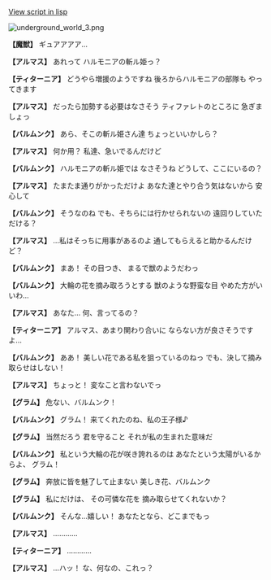 [View script in lisp](../scripts/101001033.txt)

![underground_world_3.png](../images/backgrounds/underground_world_3.png)

**【魔獣】**
ギュアアアア…

**【アルマス】**
あれって
ハルモニアの斬ル姫っ？

**【ティターニア】**
どうやら増援のようですね
後ろからハルモニアの部隊も
やってきます

**【アルマス】**
だったら加勢する必要はなさそう
ティファレトのところに
急ぎましょっ

**【バルムンク】**
あら、そこの斬ル姫さん達
ちょっといいかしら？

**【アルマス】**
何か用？
私達、急いでるんだけど

**【バルムンク】**
ハルモニアの斬ル姫では
なさそうね
どうして、ここにいるの？

**【アルマス】**
たまたま通りがかっただけよ
あなた達とやり合う気はないから
安心して

**【バルムンク】**
そうなのね
でも、そちらには行かせられないの
遠回りしていただける？

**【アルマス】**
…私はそっちに用事があるのよ
通してもらえると助かるんだけど？

**【バルムンク】**
まあ！
その目つき、
まるで獣のようだわっ

**【バルムンク】**
大輪の花を摘み取ろうとする
獣のような野蛮な目
やめた方がいいわ…

**【アルマス】**
あなた…
何、言ってるの？

**【ティターニア】**
アルマス、あまり関わり合いに
ならない方が良さそうですよ…

**【バルムンク】**
ああ！
美しい花である私を狙っているのねっ
でも、決して摘み取らせはしない！

**【アルマス】**
ちょっと！
変なこと言わないでっ

**【グラム】**
危ない、バルムンク！

**【バルムンク】**
グラム！
来てくれたのね、私の王子様♪

**【グラム】**
当然だろう
君を守ること
それが私の生まれた意味だ

**【バルムンク】**
私という大輪の花が咲き誇れるのは
あなたという太陽がいるからよ、
グラム！

**【グラム】**
奔放に皆を魅了して止まない
美しき花、バルムンク

**【グラム】**
私にだけは、
その可憐な花を
摘み取らせてくれないか？

**【バルムンク】**
そんな…嬉しい！
あなたとなら、どこまでもっ

**【アルマス】**
…………

**【ティターニア】**
…………

**【アルマス】**
…ハッ！
な、何なの、これっ？
